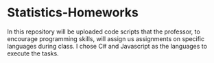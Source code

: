 # Statistics-Homeworks

In this repository will be uploaded code scripts that the professor, to encourage programming skills, will assign us assignments on specific languages during class.
I chose C# and Javascript as the languages to execute the tasks.
